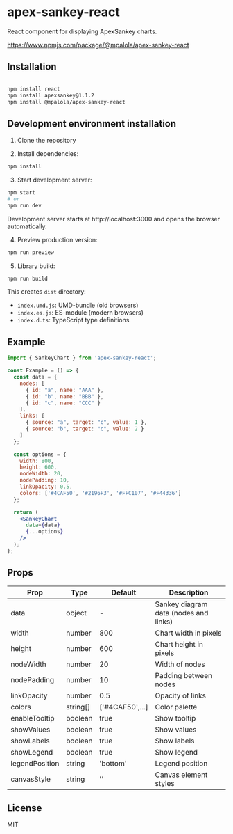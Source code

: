 # apex-sankey-react

React component for displaying ApexSankey charts.

https://www.npmjs.com/package/@mpalola/apex-sankey-react

## Installation

```bash

npm install react
npm install apexsankey@1.1.2
npm install @mpalola/apex-sankey-react

```

## Development environment installation

1. Clone the repository

2. Install dependencies:
```bash
npm install
```

3. Start development server:
```bash
npm start
# or
npm run dev
```

Development server starts at http://localhost:3000 and opens the browser automatically.

4. Preview production version:
```bash
npm run preview
```

5. Library build:
```bash
npm run build
```

This creates `dist` directory:
- `index.umd.js`: UMD-bundle (old browsers)
- `index.es.js`: ES-module (modern browsers)
- `index.d.ts`: TypeScript type definitions

## Example 

```jsx
import { SankeyChart } from 'apex-sankey-react';

const Example = () => {
  const data = {
    nodes: [
      { id: "a", name: "AAA" },
      { id: "b", name: "BBB" },
      { id: "c", name: "CCC" }
    ],
    links: [
      { source: "a", target: "c", value: 1 },
      { source: "b", target: "c", value: 2 }
    ]
  };

  const options = {
    width: 800,
    height: 600,
    nodeWidth: 20,
    nodePadding: 10,
    linkOpacity: 0.5,
    colors: ['#4CAF50', '#2196F3', '#FFC107', '#F44336']
  };

  return (
    <SankeyChart
      data={data}
      {...options}
    />
  );
};
```

## Props

| Prop | Type | Default | Description |
|------|---------|------------|---------|
| data | object | - | Sankey diagram data (nodes and links) |
| width | number | 800 | Chart width in pixels |
| height | number | 600 | Chart height in pixels |
| nodeWidth | number | 20 | Width of nodes |
| nodePadding | number | 10 | Padding between nodes |
| linkOpacity | number | 0.5 | Opacity of links |
| colors | string[] | ['#4CAF50',...] | Color palette |
| enableTooltip | boolean | true | Show tooltip |
| showValues | boolean | true | Show values |
| showLabels | boolean | true | Show labels |
| showLegend | boolean | true | Show legend |
| legendPosition | string | 'bottom' | Legend position |
| canvasStyle | string | '' | Canvas element styles |

## License

MIT 